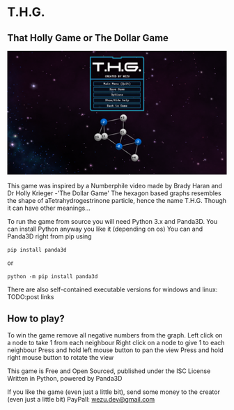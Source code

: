 # T.H.G.
## That Holly Game or The Dollar Game
![screenshot](https://github.com/wezu/dollar_game/blob/master/art/screen4.png)

This game was inspired by a Numberphile video made by Brady Haran and Dr Holly Krieger -'The Dollar Game'
The hexagon based graphs resembles the shape of aTetrahydrogestrinone particle, hence the name T.H.G.
Though it can have other meanings...

To run the game from source you will need Python 3.x and Panda3D.
You can install Python anyway you like it (depending on os)
You can and Panda3D right from pip using
```
pip install panda3d
```
or
```
python -m pip install panda3d
```

There are also self-contained executable versions for windows and linux:
TODO:post links

## How to play?

To win the game remove all negative numbers from the graph.
Left click on a node to take 1 from each neighbour
Right click on a node to give 1 to each neighbour
Press and hold left mouse button to pan the view
Press and hold right mouse button to rotate the view

This game is Free and Open Sourced, published under the ISC License
Written in Python, powered by Panda3D

If you like the game (even just a little bit), send some money to the creator (even just a little bit)
PayPall: wezu.dev@gmail.com
